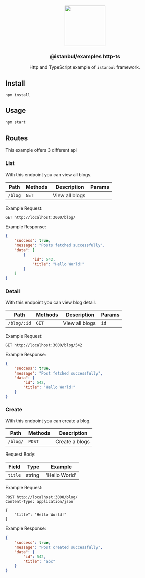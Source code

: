 <p align="center">
<br>
<img src="https://avatars.githubusercontent.com/u/108695351?s=200&v=4" width="128" height="128">
</p>
<h3 align="center">@istanbul/examples http-ts</h3>
<p align="center">
  Http and TypeScript example of <code>istanbul</code> framework. 
</p>

## Install

```bash
npm install
```

## Usage

```bash
npm start
```

## Routes

This example offers 3 different api

### List

With this endpoint you can view all blogs.

| Path | Methods | Description | Params |
|------|---------|-------------|--------|
| `/blog` | `GET` | View all blogs | |

Example Request:

```http-request
GET http://localhost:3000/blog/
```

Example Response:

```json
{
    "success": true,
    "message": "Posts fetched successfully",
    "data": [
        {
            "id": 542,
            "title": "Hello World!"
        }
    ]
}
```

### Detail

With this endpoint you can view blog detail.

| Path | Methods | Description | Params |
|------|---------|-------------|--------|
| `/blog/:id` | `GET` | View all blogs | `id` |

Example Request:

```http-request
GET http://localhost:3000/blog/542
```

Example Response:

```json
{
    "success": true,
    "message": "Post fetched successfully",
    "data": {
        "id": 542,
        "title": "Hello World!"
    }
}
```

### Create

With this endpoint you can create a blog.

| Path | Methods | Description |
|------|---------|-------------|
| `/blog/` | `POST` | Create a blogs |

Request Body:

| Field | Type | Example |
|-------|------|---------|
| `title` | string | 'Hello World' |

Example Request:

```http-request
POST http://localhost:3000/blog/
Content-Type: application/json

{
    "title": "Hello World!"
}
```

Example Response:

```json
{
    "success": true,
    "message": "Post created successfully",
    "data": {
        "id": 542,
        "title": "abc"
    }
}
```